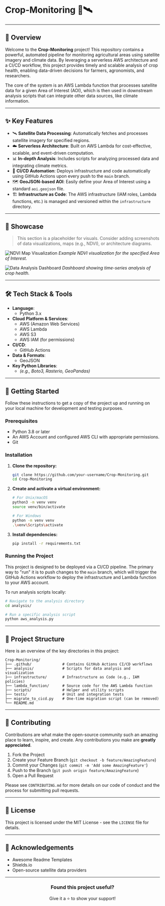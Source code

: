 # Crop-Monitoring 🌱🛰️

---

## 📖 Overview

Welcome to the **Crop-Monitoring** project! This repository contains a powerful, automated pipeline for monitoring agricultural areas using satellite imagery and climate data. By leveraging a serverless AWS architecture and a CI/CD workflow, this project provides timely and scalable analysis of crop health, enabling data-driven decisions for farmers, agronomists, and researchers.

The core of the system is an AWS Lambda function that processes satellite data for a given Area of Interest (AOI), which is then used in downstream analysis scripts that can integrate other data sources, like climate information.

---

## ✨ Key Features

*   🛰️ **Satellite Data Processing**: Automatically fetches and processes satellite imagery for specified regions.
*   ☁️ **Serverless Architecture**: Built on AWS Lambda for cost-effective, scalable, and event-driven computation.
*   📊 **In-depth Analysis**: Includes scripts for analyzing processed data and integrating climate metrics.
*   🤖 **CI/CD Automation**: Deploys infrastructure and code automatically using GitHub Actions upon every push to the `main` branch.
*   🗺️ **GeoJSON-based AOI**: Easily define your Area of Interest using a standard `aoi.geojson` file.
*   🏗️ **Infrastructure as Code**: The AWS infrastructure (IAM roles, Lambda functions, etc.) is managed and versioned within the `infrastructure` directory.

---

## 📸 Showcase

> This section is a placeholder for visuals. Consider adding screenshots of data visualizations, maps (e.g., NDVI), or architecture diagrams.

![NDVI Map Visualization](path/to/ndvi_map.png)
_Example NDVI visualization for the specified Area of Interest._

![Data Analysis Dashboard](path/to/dashboard_screenshot.png)
_Dashboard showing time-series analysis of crop health._

---

## 🛠️ Tech Stack & Tools

*   **Language**:
    *   Python 3.x
*   **Cloud Platform & Services**:
    *   AWS (Amazon Web Services)
    *   AWS Lambda
    *   AWS S3
    *   AWS IAM (for permissions)
*   **CI/CD**:
    *   GitHub Actions
*   **Data & Formats**:
    *   GeoJSON
*   **Key Python Libraries**:
    *   *(e.g., Boto3, Rasterio, GeoPandas)*

---

## 🚀 Getting Started

Follow these instructions to get a copy of the project up and running on your local machine for development and testing purposes.

### Prerequisites

*   Python 3.8 or later
*   An AWS Account and configured AWS CLI with appropriate permissions.
*   Git

### Installation

1.  **Clone the repository:**
    ```sh
    git clone https://github.com/your-username/Crop-Monitoring.git
    cd Crop-Monitoring
    ```

2.  **Create and activate a virtual environment:**
    ```sh
    # For Unix/macOS
    python3 -m venv venv
    source venv/bin/activate

    # For Windows
    python -m venv venv
    .\venv\Scripts\activate
    ```

3.  **Install dependencies:**
    ```sh
    pip install -r requirements.txt
    ```

### Running the Project

This project is designed to be deployed via a CI/CD pipeline. The primary way to "run" it is to push changes to the `main` branch, which will trigger the GitHub Actions workflow to deploy the infrastructure and Lambda function to your AWS account.

To run analysis scripts locally:

```sh
# Navigate to the analysis directory
cd analysis/

# Run a specific analysis script
python aws_analysis.py
```

---

## 📂 Project Structure

Here is an overview of the key directories in this project:

```
Crop-Monitoring/
├── .github/              # Contains GitHub Actions CI/CD workflows
├── analysis/             # Scripts for data analysis and visualization
├── infrastructure/       # Infrastructure as Code (e.g., IAM policies)
├── lambda_function/      # Source code for the AWS Lambda function
├── scripts/              # Helper and utility scripts
├── tests/                # Unit and integration tests
├── migrate_to_cicd.py    # One-time migration script (can be removed)
└── README.md
```

---

## 🤝 Contributing

Contributions are what make the open-source community such an amazing place to learn, inspire, and create. Any contributions you make are **greatly appreciated**.

1.  Fork the Project
2.  Create your Feature Branch (`git checkout -b feature/AmazingFeature`)
3.  Commit your Changes (`git commit -m 'Add some AmazingFeature'`)
4.  Push to the Branch (`git push origin feature/AmazingFeature`)
5.  Open a Pull Request

Please see `CONTRIBUTING.md` for more details on our code of conduct and the process for submitting pull requests.

---

## 📄 License

This project is licensed under the MIT License - see the `LICENSE` file for details.

---

## 🙏 Acknowledgements

*   Awesome Readme Templates
*   Shields.io
*   Open-source satellite data providers

---

<div align="center">
  <h3>Found this project useful?</h3>
  <p>Give it a ⭐ to show your support!</p>
</div>
